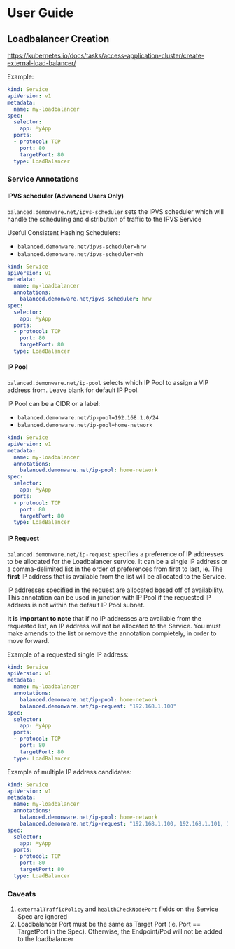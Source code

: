 # User Guide

## Loadbalancer Creation
https://kubernetes.io/docs/tasks/access-application-cluster/create-external-load-balancer/

Example:
```yaml 
kind: Service
apiVersion: v1
metadata:
  name: my-loadbalancer
spec:
  selector:
    app: MyApp
  ports:
  - protocol: TCP
    port: 80
    targetPort: 80
  type: LoadBalancer
```

### Service Annotations
#### IPVS scheduler (Advanced Users Only)
`balanced.demonware.net/ipvs-scheduler` sets the IPVS scheduler which will handle the scheduling and distribution of traffic to the IPVS Service

Useful Consistent Hashing Schedulers:
* `balanced.demonware.net/ipvs-scheduler=hrw`
* `balanced.demonware.net/ipvs-scheduler=mh`

```yaml 
kind: Service
apiVersion: v1
metadata:
  name: my-loadbalancer
  annotations:
    balanced.demonware.net/ipvs-scheduler: hrw
spec:
  selector:
    app: MyApp
  ports:
  - protocol: TCP
    port: 80
    targetPort: 80
  type: LoadBalancer
```

#### IP Pool
`balanced.demonware.net/ip-pool` selects which IP Pool to assign a VIP address from. Leave blank for default IP Pool.

IP Pool can be a CIDR or a label:
* `balanced.demonware.net/ip-pool=192.168.1.0/24`
* `balanced.demonware.net/ip-pool=home-network`

```yaml 
kind: Service
apiVersion: v1
metadata:
  name: my-loadbalancer
  annotations:
    balanced.demonware.net/ip-pool: home-network
spec:
  selector:
    app: MyApp
  ports:
  - protocol: TCP
    port: 80
    targetPort: 80
  type: LoadBalancer
```

#### IP Request
`balanced.demonware.net/ip-request` specifies a preference of IP addresses to be allocated for the Loadbalancer service. It can be a single IP address or a comma-delimited list in the order of preferences from first to last, ie. The **first** IP address that is available from the list will be allocated to the Service.

IP addresses specified in the request are allocated based off of availability. This annotation can be used in junction with IP Pool if the requested IP address is not within the default IP Pool subnet.

**It is important to note** that if no IP addresses are available from the requested list, an IP address *will* not be allocated to the Service. You must make amends to the list or remove the annotation completely, in order to move forward.

Example of a requested single IP address:
```yaml 
kind: Service
apiVersion: v1
metadata:
  name: my-loadbalancer
  annotations:
    balanced.demonware.net/ip-pool: home-network
    balanced.demonware.net/ip-request: "192.168.1.100"
spec:
  selector:
    app: MyApp
  ports:
  - protocol: TCP
    port: 80
    targetPort: 80
  type: LoadBalancer
```

Example of multiple IP address candidates:
```yaml 
kind: Service
apiVersion: v1
metadata:
  name: my-loadbalancer
  annotations:
    balanced.demonware.net/ip-pool: home-network
    balanced.demonware.net/ip-request: "192.168.1.100, 192.168.1.101, 192.168.1.102"
spec:
  selector:
    app: MyApp
  ports:
  - protocol: TCP
    port: 80
    targetPort: 80
  type: LoadBalancer
```


### Caveats
1. `externalTrafficPolicy` and `healthCheckNodePort` fields on the Service Spec are ignored
2. Loadbalancer Port must be the same as Target Port (ie. Port == TargetPort in the Spec). Otherwise, the Endpoint/Pod will not be added to the loadbalancer
